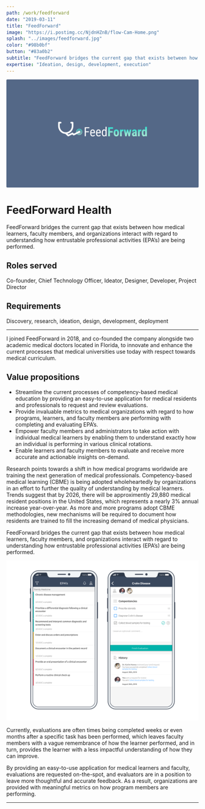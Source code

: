 ```yaml
---
path: /work/feedforward
date: "2019-03-11"
title: "FeedForward"
image: "https://i.postimg.cc/NjdnHZnB/flow-Cam-Home.png"
splash: "../images/feedforward.jpg"
color: "#98b0bf"
button: "#83a0b2"
subtitle: "FeedForward bridges the current gap that exists between how medical learners, faculty members, and organizations interact with regard to understanding how entrustable professional activities (EPA’s) are being performed."
expertise: "Ideation, design, development, execution"
---
```


<img alt="FeedForward" src="../images/feedforward-splash.png">

# FeedForward Health

FeedForward bridges the current gap that exists between how medical learners, faculty members, and organizations interact with regard to understanding how entrustable professional activities (EPA’s) are being performed.

## Roles served

Co-founder, Chief Technology Officer, Ideator, Designer, Developer, Project Director

## Requirements

Discovery, research, ideation, design, development, deployment

---

I joined FeedForward in 2018, and co-founded the company alongside two academic medical doctors located in Florida, to innovate and enhance the current processes that medical universities use today with respect towards medical curriculum.

## Value propositions

- Streamline the current processes of competency-based medical education by providing an easy-to-use application for medical residents and professionals to request and review evaluations.
- Provide invaluable metrics to medical organizations with regard to how programs, learners, and faculty members are performing with completing and evaluating EPA’s.
- Empower faculty members and administrators to take action with individual medical learners by enabling them to understand exactly how an individual is performing in various clinical rotations.
- Enable learners and faculty members to evaluate and receive more accurate and actionable insights on-demand.

Research points towards a shift in how medical programs worldwide are training the next generation of medical professionals. Competency-based medical learning (CBME) is being adopted wholeheartedly by organizations in an effort to further the quality of understanding by medical learners. Trends suggest that by 2026, there will be approximently 29,880 medical resident positions in the United States, which represents a nearly 3% annual increase year-over-year. As more and more programs adopt CBME methodologies, new mechanisms will be required to document how residents are trained to fill the increasing demand of medical physicians.

FeedForward bridges the current gap that exists between how medical learners, faculty members, and organizations interact with regard to understanding how entrustable professional activities (EPA’s) are being performed.

<img alt="FeedForward" src="../images/feedforward_sample.png">

Currently, evaluations are often times being completed weeks or even months after a specific task has been performed, which leaves faculty members with a vague remembrance of how the learner performed, and in turn, provides the learner with a less impactful understanding of how they can improve.

By providing an easy-to-use application for medical learners and faculty, evaluations are requested on-the-spot, and evaluators are in a position to leave more thoughtful and accurate feedback. As a result, organizations are provided with meaningful metrics on how program members are performing.

---
